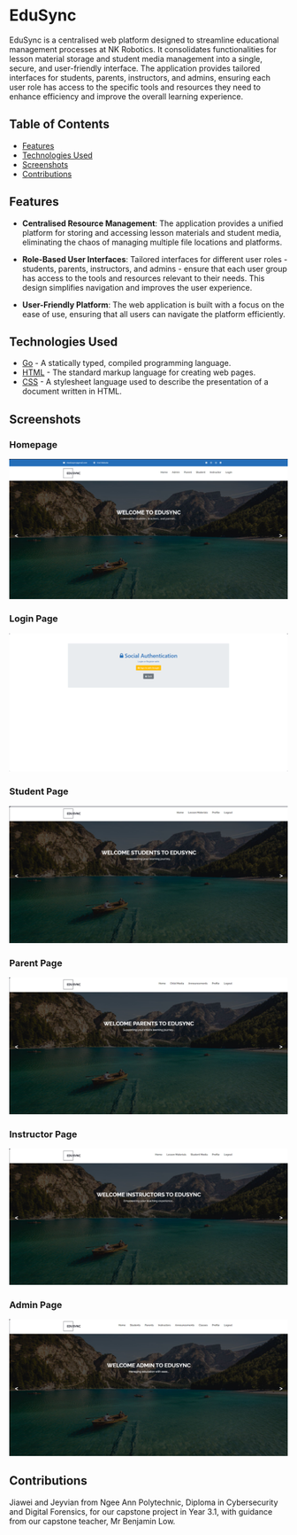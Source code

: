 # EduSync

EduSync is a centralised web platform designed to streamline educational management processes at NK Robotics. It consolidates functionalities for lesson material storage and student media management into a single, secure, and user-friendly interface. The application provides tailored interfaces for students, parents, instructors, and admins, ensuring each user role has access to the specific tools and resources they need to enhance efficiency and improve the overall learning experience.


## Table of Contents 

- [Features](#features) 
- [Technologies Used](#technologies-used) 
- [Screenshots](#screenshots) 
- [Contributions](#contributions) 


## Features

- **Centralised Resource Management**: The application provides a unified platform for storing and accessing lesson materials and student media, eliminating the chaos of managing multiple file locations and platforms.

- **Role-Based User Interfaces**: Tailored interfaces for different user roles - students, parents, instructors, and admins - ensure that each user group has access to the tools and resources relevant to their needs. This design simplifies navigation and improves the user experience.

- **User-Friendly Platform**: The web application is built with a focus on the ease of use, ensuring that all users can navigate the platform efficiently.


## Technologies Used
- [Go](https://golang.org/) - A statically typed, compiled programming language.
- [HTML](https://developer.mozilla.org/en-US/docs/Web/HTML) - The standard markup language for creating web pages.
- [CSS](https://developer.mozilla.org/en-US/docs/Web/CSS) - A stylesheet language used to describe the presentation of a document written in HTML.


## Screenshots

### Homepage
![Homepage](assets/images/home-page.png)

### Login Page
![Login Page](assets/images/login-page.png)

### Student Page
![Student Page](assets/images/student-page.png)

### Parent Page
![Parent Page](assets/images/parent-page.png)

### Instructor Page
![Instructor Page](assets/images/instructor-page.png)

### Admin Page
![Admin Page](assets/images/admin-page.png)


## Contributions
Jiawei and Jeyvian from Ngee Ann Polytechnic, Diploma in Cybersecurity and Digital Forensics, for our capstone project in Year 3.1, with guidance from our capstone teacher, Mr Benjamin Low.
